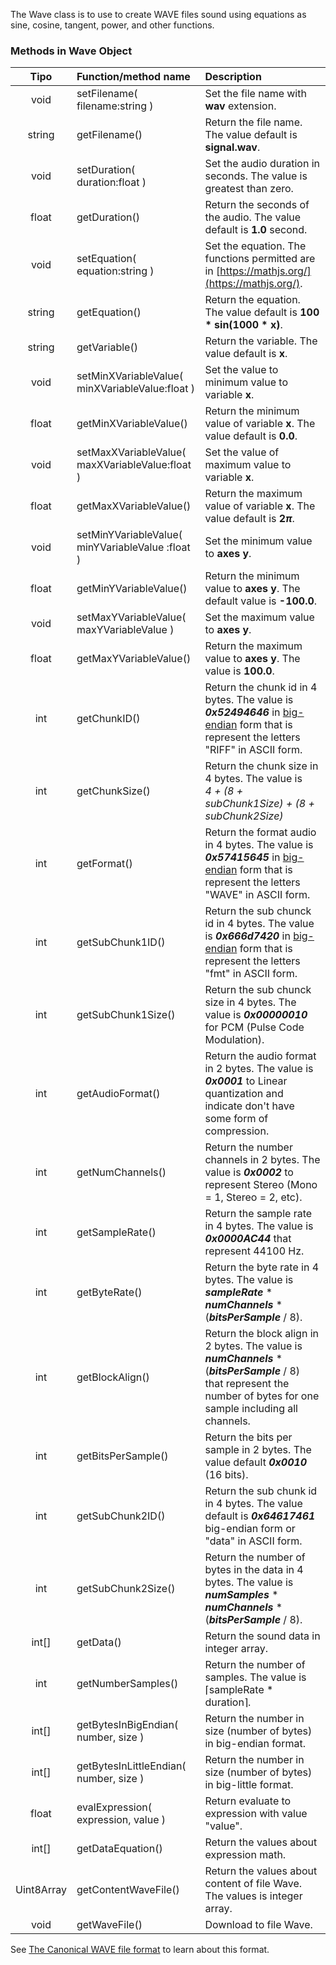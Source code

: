 The Wave class is to use to create WAVE files sound using equations as sine, cosine, tangent, power, and other functions.

### **Methods in Wave Object**

|    Tipo    | Function/method name                             | Description                                                  |
| :--------: | :----------------------------------------------- | :----------------------------------------------------------- |
|    void    | setFilename( filename:string )                   | Set the file name with **wav** extension.                    |
|   string   | getFilename()                                    | Return the file name. The value default is **signal.wav**.   |
|    void    | setDuration( duration:float )                    | Set the audio duration in seconds. The value is greatest than zero. |
|   float    | getDuration()                                    | Return the seconds of the audio. The value default is **1.0** second. |
|    void    | setEquation( equation:string )                   | Set the equation. The functions permitted are in [https://mathjs.org/](https://mathjs.org/). |
|   string   | getEquation()                                    | Return the equation. The value default is **100 * sin(1000 * x)**. |
|   string   | getVariable()                                    | Return the variable. The value default is **x**.             |
|    void    | setMinXVariableValue( minXVariableValue:float )  | Set the value to minimum value to variable **x**.            |
|   float    | getMinXVariableValue()                           | Return the minimum value of variable **x**. The value default is **0.0**. |
|    void    | setMaxXVariableValue( maxXVariableValue:float )  | Set the value of maximum value to variable **x**.            |
|   float    | getMaxXVariableValue()                           | Return the maximum value of variable **x**. The value default is  **2*π***. |
|    void    | setMinYVariableValue( minYVariableValue :float ) | Set the minimum value to **axes y**.                         |
|   float    | getMinYVariableValue()                           | Return the minimum value to **axes y**. The default value is **-100.0**. |
|    void    | setMaxYVariableValue( maxYVariableValue )        | Set the maximum value to **axes y**.                         |
|   float    | getMaxYVariableValue()                           | Return the maximum value to **axes y**. The value is **100.0**. |
|    int     | getChunkID()                                     | Return the chunk id in 4 bytes. The value is ***0x52494646*** in [big-endian](https://en.wikipedia.org/wiki/Endianness) form that is represent the letters "RIFF" in ASCII form. |
|    int     | getChunkSize()                                   | Return the chunk size in 4 bytes. The value is<br/>*4 + (8 + subChunk1Size) + (8 + subChunk2Size)* |
|    int     | getFormat()                                      | Return the format audio in 4 bytes. The value is ***0x57415645*** in [big-endian](https://en.wikipedia.org/wiki/Endianness) form that is represent the letters "WAVE" in ASCII form. |
|    int     | getSubChunk1ID()                                 | Return the sub chunck id in 4 bytes. The value is ***0x666d7420*** in [big-endian](https://en.wikipedia.org/wiki/Endianness) form that is represent the letters "fmt" in ASCII form. |
|    int     | getSubChunk1Size()                               | Return the sub chunck size in 4 bytes. The value is ***0x00000010*** for PCM (Pulse Code Modulation). |
|    int     | getAudioFormat()                                 | Return the audio format in 2 bytes. The value is ***0x0001*** to Linear quantization and indicate don't have some form of compression. |
|    int     | getNumChannels()                                 | Return the number channels in 2 bytes. The value is ***0x0002*** to represent Stereo (Mono = 1, Stereo = 2, etc). |
|    int     | getSampleRate()                                  | Return the sample rate in 4 bytes. The value is ***0x0000AC44*** that represent 44100 Hz. |
|    int     | getByteRate()                                    | Return the byte rate in 4 bytes. The value is <br/>***sampleRate*** * ***numChannels*** * (***bitsPerSample*** / 8). |
|    int     | getBlockAlign()                                  | Return the block align in 2 bytes. The value is<br/>***numChannels*** * (***bitsPerSample*** / 8) that represent the number of bytes for one sample including all channels. |
|    int     | getBitsPerSample()                               | Return the bits per sample in 2 bytes. The value default ***0x0010*** (16 bits). |
|    int     | getSubChunk2ID()                                 | Return the sub chunk id in 4 bytes. The value default is ***0x64617461*** big-endian form or "data" in ASCII form. |
|    int     | getSubChunk2Size()                               | Return the number of bytes in the data in 4 bytes. The value is<br/>***numSamples*** * ***numChannels*** * (***bitsPerSample*** / 8). |
|   int[]    | getData()                                        | Return the sound data in integer array.                      |
|    int     | getNumberSamples()                               | Return the number of samples. The value is<br/>&lceil;sampleRate * duration&rceil;. |
|   int[]    | getBytesInBigEndian( number, size )              | Return the number in size (number of bytes) in big-endian format. |
|   int[]    | getBytesInLittleEndian( number, size )           | Return the number in size (number of bytes) in big-little format. |
|   float    | evalExpression( expression, value )              | Return evaluate to expression with value "value".            |
|   int[]    | getDataEquation()                                | Return the values about expression math.                     |
| Uint8Array | getContentWaveFile()                             | Return the values about content of file Wave. The values is integer array. |
|    void    | getWaveFile()                                    | Download to file Wave.                                       |

See [The Canonical WAVE file format](http://soundfile.sapp.org/doc/WaveFormat/) to learn about this format.